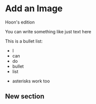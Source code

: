 # Add an Image

Hoon's edition

You can write something like just text here

This is a bullet list: 

- I 
- can
- do
- bullet
- list
* asterisks work too

## New section